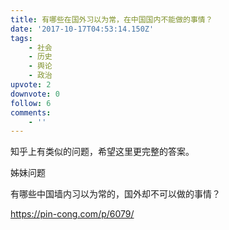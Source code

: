 ```yaml
---
title: 有哪些在国外习以为常，在中国国内不能做的事情？
date: '2017-10-17T04:53:14.150Z'
tags:
    - 社会
    - 历史
    - 舆论
    - 政治
upvote: 2
downvote: 0
follow: 6
comments:
    - ''
---
```


知乎上有类似的问题，希望这里更完整的答案。

姊妹问题

有哪些中国墙内习以为常的，国外却不可以做的事情？  

https://pin-cong.com/p/6079/
